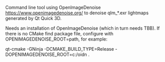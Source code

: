 Command line tool using OpenImageDenoise https://www.openimagedenoise.org/ to denoise qlm_*.exr lightmaps generated by Qt Quick 3D.

Needs an installation of OpenImageDenoise (which in turn needs TBB). If there is no CMake find package file, configure with OPENIMAGEDENOISE_ROOT=path, for example:

qt-cmake -GNinja -DCMAKE_BUILD_TYPE=Release -DOPENIMAGEDENOISE_ROOT=c:/oidn .
